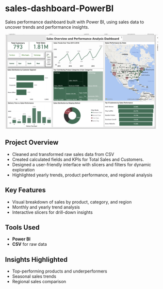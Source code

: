 # sales-dashboard-PowerBI
Sales performance dashboard built with Power BI, using sales data to uncover trends and performance insights.

![Dashboard Screenshot](https://github.com/Nouria99/sales-dashboard-PowerBI/blob/main/image.png?raw=true)

## Project Overview
- Cleaned and transformed raw sales data from CSV
- Created calculated fields and KPIs for Total Sales and Customers.
- Designed a user-friendly interface with slicers and filters for dynamic exploration
- Highlighted yearly trends, product performance, and regional analysis

## Key Features
- Visual breakdown of sales by product, category, and region
- Monthly and yearly trend analysis
- Interactive slicers for drill-down insights

## Tools Used
- **Power BI**
- **CSV** for raw data

## Insights Highlighted
- Top-performing products and underperformers
- Seasonal sales trends
- Regional sales comparison
